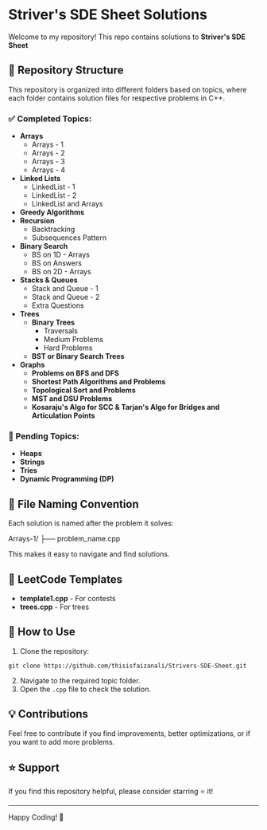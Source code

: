 # Striver's SDE Sheet Solutions

Welcome to my repository! This repo contains solutions to **Striver's SDE Sheet**

## 📂 Repository Structure

This repository is organized into different folders based on topics, where each folder contains solution files for respective problems in C++.

### ✅ Completed Topics:

- **Arrays**
  - Arrays - 1
  - Arrays - 2
  - Arrays - 3
  - Arrays - 4
- **Linked Lists**
  - LinkedList - 1
  - LinkedList - 2
  - LinkedList and Arrays
- **Greedy Algorithms**
- **Recursion**
  - Backtracking
  - Subsequences Pattern
- **Binary Search**
  - BS on 1D - Arrays
  - BS on Answers
  - BS on 2D - Arrays
- **Stacks & Queues**
  - Stack and Queue - 1
  - Stack and Queue - 2
  - Extra Questions
- **Trees**
  - **Binary Trees**
    - Traversals
    - Medium Problems
    - Hard Problems
  - **BST or Binary Search Trees**
- **Graphs**
  - **Problems on BFS and DFS**
  - **Shortest Path Algorithms and Problems**
  - **Topological Sort and Problems**
  - **MST and DSU Problems**
  - **Kosaraju's Algo for SCC & Tarjan's Algo for Bridges and Articulation Points**

### 🚧 Pending Topics:

- **Heaps**
- **Strings**
- **Tries**
- **Dynamic Programming (DP)**

## 📑 File Naming Convention

Each solution is named after the problem it solves:

Arrays-1/
├── problem_name.cpp

This makes it easy to navigate and find solutions.

## 📜 LeetCode Templates

- **template1.cpp** - For contests
- **trees.cpp** - For trees

## 🔧 How to Use

1. Clone the repository:

```
git clone https://github.com/thisisfaizanali/Strivers-SDE-Sheet.git
```

2. Navigate to the required topic folder.
3. Open the `.cpp` file to check the solution.

## 💡 Contributions

Feel free to contribute if you find improvements, better optimizations, or if you want to add more problems.

## ⭐ Support

If you find this repository helpful, please consider starring ⭐ it!

---

Happy Coding! 🚀
